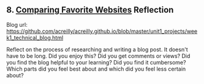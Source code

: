 ## 8. [Comparing Favorite Websites](8_technical_blog/readme.md) Reflection

Blog url: https://github.com/acreilly/acreilly.github.io/blob/master/unit1_projects/week1_technical_blog.html

Reflect on the process of researching and writing a blog post. It doesn't have to be long. Did you enjoy this? Did you get comments or views? Did you find the blog helpful to your learning? Did you find it cumbersome? Which parts did you feel best about and which did you feel less certain about?



